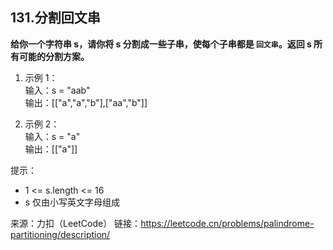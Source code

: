 ## 131.分割回文串

**给你一个字符串 s，请你将 s 分割成一些子串，使每个子串都是 `回文串`。返回 s 所有可能的分割方案。**

1. 示例 1：   
输入：s = "aab"   
输出：[["a","a","b"],["aa","b"]]

2. 示例 2：   
输入：s = "a"   
输出：[["a"]]

提示：
- 1 <= s.length <= 16
- s 仅由小写英文字母组成

来源：力扣（LeetCode）
链接：https://leetcode.cn/problems/palindrome-partitioning/description/
